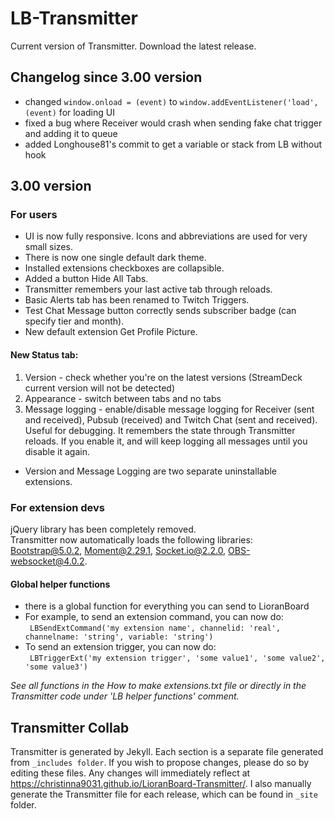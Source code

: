# LB-Transmitter
 Current version of Transmitter. Download the latest release. 

## Changelog since 3.00 version
- changed `window.onload = (event)` to `window.addEventListener('load', (event)` for loading UI
- fixed a bug where Receiver would crash when sending fake chat trigger and adding it to queue
- added Longhouse81's commit to get a variable or stack from LB without hook

## 3.00 version

### For users
- UI is now fully responsive. Icons and abbreviations are used for very small sizes.  
- There is now one single default dark theme.    
- Installed extensions checkboxes are collapsible.  
- Added a button Hide All Tabs. 
- Transmitter remembers your last active tab through reloads.  
- Basic Alerts tab has been renamed to Twitch Triggers.    
- Test Chat Message button correctly sends subscriber badge (can specify tier and month).
- New default extension Get Profile Picture.  

#### New Status tab:
1. Version - check whether you're on the latest versions (StreamDeck current version will not be detected)   
2. Appearance - switch between tabs and no tabs   
3. Message logging - enable/disable message logging for Receiver (sent and received), Pubsub (received) and Twitch Chat (sent and received). Useful for debugging. It remembers the state through Transmitter reloads. If you enable it, and will keep logging all messages until you disable it again.   
- Version and Message Logging are two separate uninstallable extensions.   

  
### For extension devs
jQuery library has been completely removed.   
Transmitter now automatically loads the following libraries: Bootstrap@5.0.2, Moment@2.29.1, Socket.io@2.2.0, OBS-websocket@4.0.2.   

#### Global helper functions
- there is a global function for everything you can send to LioranBoard    
- For example, to send an extension command, you can now do:    
` LBSendExtCommand('my extension name', channelid: 'real', channelname: 'string', variable: 'string')` 
- To send an extension trigger, you can now do:   
` LBTriggerExt('my extension trigger', 'some value1', 'some value2', 'some value3')`  
    
 *See all functions in the How to make extensions.txt file or directly in the Transmitter code under 'LB helper functions' comment.*

## Transmitter Collab

Transmitter is generated by Jekyll. Each section is a separate file generated from `_includes folder`. If you wish to propose changes, please do so by editing these files.
Any changes will immediately reflect at https://christinna9031.github.io/LioranBoard-Transmitter/. I also manually generate the Transmitter file for each release, which can be found in `_site` folder.
